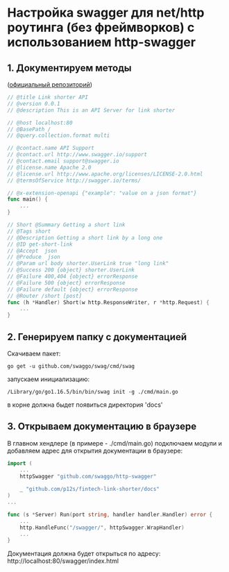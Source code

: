 # Настройка swagger для net/http роутинга (без фреймворков) с использованием http-swagger

## 1. Документируем методы

([официальный репозиторий](https://github.com/swaggo/swag))
```go
// @title Link shorter API
// @version 0.0.1
// @description This is an API Server for link shorter

// @host localhost:80
// @BasePath /
// @query.collection.format multi

// @contact.name API Support
// @contact.url http://www.swagger.io/support
// @contact.email support@swagger.io
// @license.name Apache 2.0
// @license.url http://www.apache.org/licenses/LICENSE-2.0.html
// @termsOfService http://swagger.io/terms/

// @x-extension-openapi {"example": "value on a json format"}
func main() {
	...
}
```
```go
// Short @Summary Getting a short link
// @Tags short
// @Description Getting a short link by a long one
// @ID get-short-link
// @Accept  json
// @Produce  json
// @Param url body shorter.UserLink true "long link"
// @Success 200 {object} shorter.UserLink
// @Failure 400,404 {object} errorResponse
// @Failure 500 {object} errorResponse
// @Failure default {object} errorResponse
// @Router /short [post]
func (h *Handler) Short(w http.ResponseWriter, r *http.Request) {
	...
}
```

## 2. Генерируем папку с документацией  

Скачиваем пакет:  
```
go get -u github.com/swaggo/swag/cmd/swag
```
запускаем инициализацию:
```
/Library/go/go1.16.5/bin/bin/swag init -g ./cmd/main.go
```
в корне должна быдет появиться директория 'docs'   

## 3. Открываем документацию в браузере

В главном хендлере (в примере - ./cmd/main.go) подключаем модули и добавляем адрес для открытия документации в браузере:
```go
import (
	...
    httpSwagger "github.com/swaggo/http-swagger"
    
    _ "github.com/p12s/fintech-link-shorter/docs"
)
...

func (s *Server) Run(port string, handler handler.Handler) error {
    ...
    http.HandleFunc("/swagger/", httpSwagger.WrapHandler)
    ...
}
```
Документация должна будет открыться по адресу:  
http://localhost:80/swagger/index.html